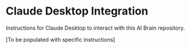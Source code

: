 # Claude Desktop Integration

Instructions for Claude Desktop to interact with this AI Brain repository.

[To be populated with specific instructions]